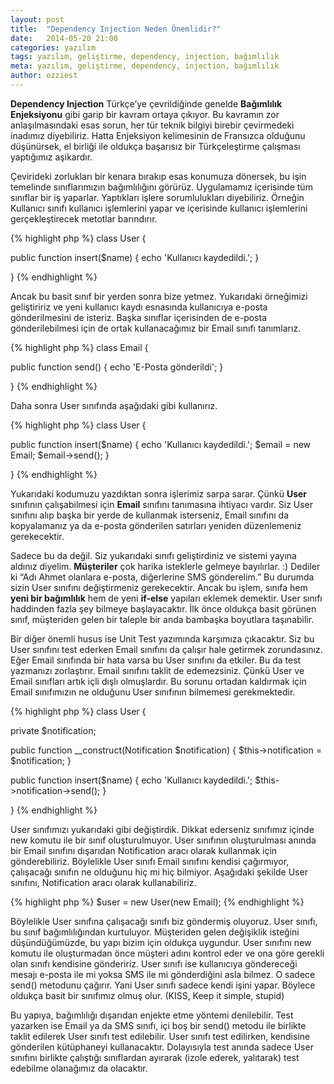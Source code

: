 ```yaml
---
layout: post
title:  "Dependency Injection Neden Önemlidir?"
date:   2014-05-20 21:00
categories: yazılım
tags: yazılım, geliştirme, dependency, injection, bağımlılık
meta: yazılım, geliştirme, dependency, injection, bağımlılık
author: ozziest
---
```


**Dependency Injection** Türkçe’ye çevrildiğinde genelde **Bağımlılık Enjeksiyonu** gibi garip bir kavram ortaya çıkıyor. Bu kavramın zor anlaşılmasındaki esas sorun, her tür teknik bilgiyi birebir çevirmedeki inadımız diyebiliriz. Hatta Enjeksiyon kelimesinin de Fransızca olduğunu düşünürsek, el birliği ile oldukça başarısız bir Türkçeleştirme çalışması yaptığımız aşikardır.

Çevirideki zorlukları bir kenara bırakıp esas konumuza dönersek, bu işin temelinde sınıflarımızın bağımlılığını görürüz. Uygulamamız içerisinde tüm sınıflar bir iş yaparlar. Yaptıkları işlere sorumlulukları diyebiliriz. Örneğin Kullanıcı sınıfı kullanıcı işlemlerini yapar ve içerisinde kullanıcı işlemlerini gerçekleştirecek metotlar barındırır.

{% highlight php %}
class User {
 
   public function insert($name)
   {
      echo 'Kullanıcı kaydedildi.';
   }
 
}
{% endhighlight %}

Ancak bu basit sınıf bir yerden sonra bize yetmez. Yukarıdaki örneğimizi geliştiririz ve yeni kullanıcı kaydı esnasında kullanıcıya e-posta gönderilmesini de isteriz. Başka sınıflar içerisinden de e-posta gönderilebilmesi için de ortak kullanacağımız bir Email sınıfı tanımlarız.

{% highlight php %}
class Email {
 
   public function send()
   {
       echo 'E-Posta gönderildi';
   }
 
}
{% endhighlight %}

Daha sonra User sınıfında aşağıdaki gibi kullanırız.

{% highlight php %}
class User {
 
   public function insert($name)
   {
      echo 'Kullanıcı kaydedildi.';
      $email = new Email;
      $email-&gt;send();
   }
 
}
{% endhighlight %}


Yukarıdaki kodumuzu yazdıktan sonra işlerimiz sarpa sarar. Çünkü **User** sınıfının çalışabilmesi için **Email** sınıfını tanımasına ihtiyacı vardır. Siz User sınıfını alıp başka bir yerde de kullanmak isterseniz, Email sınıfını da kopyalamanız ya da e-posta gönderilen satırları yeniden düzenlemeniz gerekecektir.

Sadece bu da değil. Siz yukarıdaki sınıfı geliştirdiniz ve sistemi yayına aldınız diyelim. **Müşteriler** çok harika isteklerle gelmeye bayılırlar. :) Dediler ki “Adı Ahmet olanlara e-posta, diğerlerine SMS gönderelim.” Bu durumda sizin User sınıfını değiştirmeniz gerekecektir. Ancak bu işlem, sınıfa hem **yeni bir bağımlılık** hem de yeni **if-else** yapıları eklemek demektir. User sınıfı haddinden fazla şey bilmeye başlayacaktır. İlk önce oldukça basit görünen sınıf, müşteriden gelen bir taleple bir anda bambaşka boyutlara taşınabilir.

Bir diğer önemli husus ise Unit Test yazımında karşımıza çıkacaktır. Siz bu User sınıfını test ederken Email sınıfını da çalışır hale getirmek zorundasınız. Eğer Email sınıfında bir hata varsa bu User sınıfını da etkiler. Bu da test yazmanızı zorlaştırır. Email sınıfını taklit de edemezsiniz. Çünkü User ve Email sınıfları artık içli dışlı olmuşlardır. Bu sorunu ortadan kaldırmak için Email sınıfımızın ne olduğunu User sınıfının bilmemesi gerekmektedir.


{% highlight php %}
class User {
 
   private $notification;
 
   public function __construct(Notification $notification)
   {
      $this-&gt;notification = $notification;
   }
 
   public function insert($name)
   {
      echo 'Kullanıcı kaydedildi.';
      $this-&gt;notification-&gt;send();
   }
 
}
{% endhighlight %}

User sınıfımızı yukarıdaki gibi değiştirdik. Dikkat ederseniz sınıfımız içinde new komutu ile bir sınıf oluşturulmuyor. User sınıfının oluşturulması anında bir Email sınıfını dışarıdan Notification aracı olarak kullanmak için gönderebiliriz. Böylelikle User sınıfı Email sınıfını kendisi çağırmıyor, çalışacağı sınıfın ne olduğunu hiç mi hiç bilmiyor. Aşağıdaki şekilde User sınıfını, Notification aracı olarak  kullanabiliriz.

{% highlight php %}
$user = new User(new Email);
{% endhighlight %}

Böylelikle User sınıfına çalışacağı sınıfı biz göndermiş oluyoruz. User sınıfı, bu sınıf bağımlılığından kurtuluyor. Müşteriden gelen değişiklik isteğini düşündüğümüzde, bu yapı bizim için oldukça uygundur. User sınıfını new komutu ile oluşturmadan önce müşteri adını kontrol eder ve ona göre gerekli olan sınıfı kendisine göndeririz. User sınıfı ise kullanıcıya göndereceği mesajı e-posta ile mi yoksa SMS ile mi gönderdiğini asla bilmez. O sadece send() metodunu çağırır. Yani User sınıfı sadece kendi işini yapar. Böylece oldukça basit bir sınıfımız olmuş olur. (KISS, Keep it simple, stupid)

Bu yapıya, bağımlılığı dışarıdan enjekte etme yöntemi denilebilir. Test yazarken ise Email ya da SMS sınıfı, içi boş bir send() metodu ile birlikte taklit edilerek User sınıfı test edilebilir. User sınıfı test edilirken, kendisine gönderilen kütüphaneyi kullanacaktır. Dolayısıyla test anında sadece User sınıfını birlikte çalıştığı sınıflardan ayırarak (izole ederek, yalıtarak) test edebilme olanağımız da olacaktır.